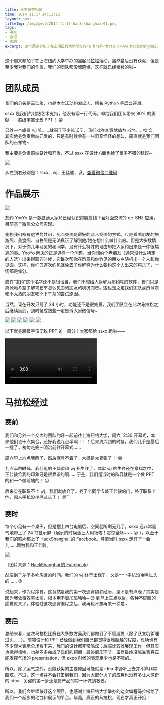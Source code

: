 ```yaml
---
title: 黑客马拉松记
time: 2014.11.17 14:11:12
layout: post
titleImg: /img/post/2014-11-17-hack-shanghai-01.png
tags:
- 中文
- 游记
- 感想
excerpt: 这个周末参加了在上海纽约大学举办的<a href="http://www.hackshanghai.com/" target="_blank">黑客马拉松</a>活动，虽然最后没有获奖，但是至少我对我们的作品、我们的团队都没留遗憾，这样就已经棒棒的啦~
---
```


这个周末参加了在上海纽约大学举办的<a href="http://www.hackshanghai.com/" target="_blank">黑客马拉松</a>活动，虽然最后没有获奖，但是至少我对我们的作品、我们的团队都没留遗憾，这样就已经棒棒的啦~

# 团队成员

我们的组长是<a href="http://jiajunw.com/" target="_blank">王佳骏</a>，也是本次活动的发起人，擅长 Python 等后台开发。

ssxx 是我们的超级艺术支持，他没有写一行代码，却给我们团队带来 90% 的贡献——超级宇宙无敌 PPT！ :scream:

另外一个成员 wj 嘛……就闹了不少笑话了，我们戏称其贡献值为 -2%……哈哈，其实他是负责后端开发的，只是有时候会有一些奇奇怪怪的想法，简直就是我们团队的吉祥物~

我主要是负责前端设计和开发，不过 ssxx 在设计方面也给了很多不错的建议~

<img id="yooyo-base-img" class="single-img" src="{{ site.url }}/img/loading.gif" data-src="{{ site.url }}/img/post/2014-11-17-hack-shanghai-10.jpg" />

<img id="yooyo-qr-img" class="single-img" src="{{ site.url }}/img/loading.gif" data-src="{{ site.url }}/img/post/2014-11-17-hack-shanghai-11.jpg" style="display: none" />

从左到右分别是：ssxx、wj、王佳骏、我。<a href="javascript:;" class="button" onclick="showQr()" id="show-qr-btn">查看微信二维码</a>

# 作品展示

<img class="post-img" src="{{ site.url }}/img/loading.gif" data-src="{{ site.url }}/img/post/2014-11-17-hack-shanghai-09.png" />

友约 YooYo 是一款鼓励大家和已经认识的朋友线下面对面交流的 de-SNS 应用，目前基于微信公众号实现。

我想我们都有这样的共识，见面交流是最好的深入交流的方式，只是看看朋友的旅游照、美食照、自拍照是无法真正了解到他/她在想什么做什么的。但是大多数情况下，对于你几年没见的老同学，没有什么特殊的理由却把人家约出来是一件很尴尬的事。YooYo 解决的正是这样一个问题，当你想约个老朋友（通常没什么特定的人选）出来聊聊的时候，它每次帮你在愿意和你约见的朋友中随机出一个人和你见面。这样，你们的这次约见就免去了你解释为什么要约这个人出来的尴尬了，一切都是缘分。

或许“友约”这个名字还不是很恰当，我们不想给人误解为那约啥的软件，我们只是真诚地希望了解现在不怎么见面的朋友的境况而已。这也是之前我们团队成员试着和不太熟的朋友喝个下午茶的尝试原因。

当然，现在开发只用了 24 小时，功能还不是很完善，我们团队会在此次马拉松之后继续磨剑，到时候成熟些一定告诉大家微信号~

<img class="single-img" src="{{ site.url }}/img/loading.gif" data-src="{{ site.url }}/img/post/2014-11-17-hack-shanghai-03.png" />

<img class="single-img" src="{{ site.url }}/img/loading.gif" data-src="{{ site.url }}/img/post/2014-11-17-hack-shanghai-04.png" />

<img class="single-img" src="{{ site.url }}/img/loading.gif" data-src="{{ site.url }}/img/post/2014-11-17-hack-shanghai-05.png" />

<img class="single-img" src="{{ site.url }}/img/loading.gif" data-src="{{ site.url }}/img/post/2014-11-17-hack-shanghai-06.png" />

<img class="single-img" src="{{ site.url }}/img/loading.gif" data-src="{{ site.url }}/img/post/2014-11-17-hack-shanghai-07.png" />

<img class="single-img" src="{{ site.url }}/img/loading.gif" data-src="{{ site.url }}/img/post/2014-11-17-hack-shanghai-08.png" />

以下就是超级宇宙无敌 PPT 的一部分！大家都给 ssxx 跪啦~~~

<video class="single-img" src="{{ site.url }}/media/post/2014-11-17-hack-shanghai-1.mp4" autoplay loop></video>

# 马拉松经过

## 赛前

我们和另外一个交大的团队约好一起前往上海纽约大学，周六 12:30 开幕式，本来他们说十点集合，还好我说九点半啊！！！后来周六到的时候，我们几乎是最后一批了，匆匆吃完三明治前往开幕式……

周六早上六点我醒了，然后就睡不着了，大概是太紧张了！ :joy:

九点半的时候，我们组的王佳骏和 wj 都失联了，其实 wj 的失联还在意料之中，王佳骏给我的印象可是很靠谱的啊……于是，我们组当时的阵容就是一个做 PPT 的和一个做前端的！ :stuck_out_tongue:

后来实在联系不上 wj，我们就放弃了。找了个同学去敲王佳骏的门，终于联系上他，原来手机没电睡过头了！ :sleeping:

## 赛时

每个小组有一个桌子，但是摆上四台电脑后，空间就所剩无几了。ssxx 还非常霸气地带上了 24 寸显示屏（展示的时候派上大用场啦！震惊全场~~~ :dizzy_face: ），以至于我们的照片都上了 HackShanghai 的 Facebook。可惜当时 ssxx 走开了一会儿……图为我和王佳骏。

<img class="single-img" src="{{ site.url }}/img/loading.gif" data-src="{{ site.url }}/img/post/2014-11-17-hack-shanghai-02.png" />

（图片来源：<a href="https://www.facebook.com/hackshanghai" target="_blank">HackShanghai 的 Facebook</a>）

然后到了差不多吃晚饭的时间，我们的 wj 终于出现了，又是一个手机没电睡过头的…… :rage:

说起来，作为程序员，这竟然是我的第一次通宵编程经历，是不是有点晚？其实是因为我做事效率太高，根本用不着加班哈哈~ :smirk: 到早上三点以后，各种不舒服的感觉就来了，体验过这次通宵编程之后，我再也不想再来一次啦~

## 赛后

总结来看，这次马拉松比赛在大多数方面我们都做到了不留遗憾（除了队友坑爹睡过头……）。前端设计和 PPT 已经做到我们自己都觉得很难超越的程度，现场也有不少观众表示全场看下来，我们的设计都非常酷炫；后端比较难展现工作，但其实也做得很棒，也差不多完成了我们的预期；最终展示环节，虽然最终没能进我真正能发挥气场的 presentation，但 expo 时候的表现至少也是不错的。

所以，除了运气之外，没能获奖的主要原因可能就是 idea 本身听上去并不算非常酷炫。不过，这一点并不会打击到我们，因为大部分火了的应用也没有多让人惊奇的 idea，关键的第一步还是把产品的每一环做到极致。

所以，我们会继续做好这个项目，也感谢上海纽约大学举办的这次编程马拉松给了我们一个起步的动力和展示的平台。毕竟，真正的马拉松，现在才真正开始！

<script type="text/javascript">
function showQr() {
    $('#yooyo-base-img').hide();
    $('#yooyo-qr-img').show();
    $('#show-qr-btn').hide();
}
</script>
